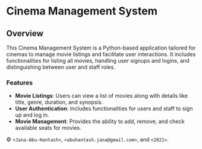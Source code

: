 # Cinema Management System

## Overview
This Cinema Management System is a Python-based application tailored for cinemas to manage movie listings and facilitate user interactions. It includes functionalities for listing all movies, handling user signups and logins, and distinguishing between user and staff roles.

### Features
- **Movie Listings**: Users can view a list of movies along with details like title, genre, duration, and synopsis.
- **User Authentication**: Includes functionalities for users and staff to sign up and log in.
- **Movie Management**: Provides the ability to add, remove, and check available seats for movies.

© `<Jana-Abu-Hantash>`, `<abuhantash.jana@gmail.com>`, and `<2021>`.
